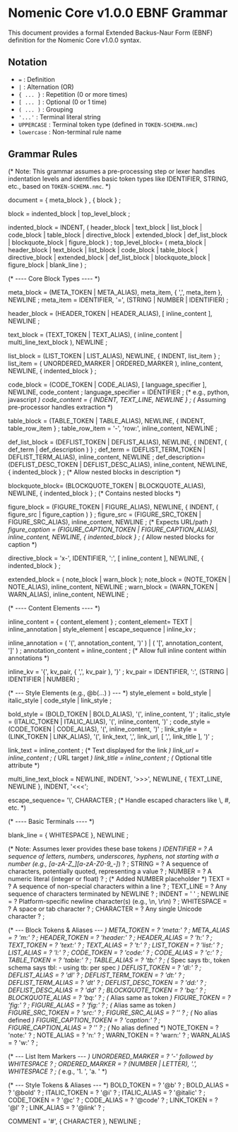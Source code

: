 # Nomenic Core v1.0.0 EBNF Grammar

This document provides a formal Extended Backus-Naur Form (EBNF) definition for the Nomenic Core v1.0.0 syntax.

## Notation

*   `=` : Definition
*   `|` : Alternation (OR)
*   `{ ... }` : Repetition (0 or more times)
*   `[ ... ]` : Optional (0 or 1 time)
*   `( ... )` : Grouping
*   `'...'` : Terminal literal string
*   `UPPERCASE` : Terminal token type (defined in `TOKEN-SCHEMA.nmc`)
*   `lowercase` : Non-terminal rule name

## Grammar Rules

(* Note: This grammar assumes a pre-processing step or lexer handles indentation levels and identifies basic token types like IDENTIFIER, STRING, etc., based on `TOKEN-SCHEMA.nmc`. *)

document       = { meta_block } , { block } ;

block          = indented_block | top_level_block ;

indented_block = INDENT, ( header_block | text_block | list_block | code_block | table_block | directive_block | extended_block | def_list_block | blockquote_block | figure_block ) ;
top_level_block= ( meta_block | header_block | text_block | list_block | code_block | table_block | directive_block | extended_block | def_list_block | blockquote_block | figure_block | blank_line ) ;

(* ---- Core Block Types ---- *)

meta_block     = (META_TOKEN | META_ALIAS), meta_item, { ',', meta_item }, NEWLINE ;
meta_item      = IDENTIFIER, '=', (STRING | NUMBER | IDENTIFIER) ;

header_block   = (HEADER_TOKEN | HEADER_ALIAS), [ inline_content ], NEWLINE ;

text_block     = (TEXT_TOKEN | TEXT_ALIAS), ( inline_content | multi_line_text_block ), NEWLINE ;

list_block     = (LIST_TOKEN | LIST_ALIAS), NEWLINE, { INDENT, list_item } ;
list_item      = ( UNORDERED_MARKER | ORDERED_MARKER ), inline_content, NEWLINE, { indented_block } ;

code_block     = (CODE_TOKEN | CODE_ALIAS), [ language_specifier ], NEWLINE, code_content ;
language_specifier = IDENTIFIER ; (* e.g., python, javascript *)
code_content   = { INDENT, TEXT_LINE, NEWLINE } ; (* Assuming pre-processor handles extraction *)

table_block    = (TABLE_TOKEN | TABLE_ALIAS), NEWLINE, { INDENT, table_row_item } ;
table_row_item = '-', 'row:', inline_content, NEWLINE ;

def_list_block = (DEFLIST_TOKEN | DEFLIST_ALIAS), NEWLINE, { INDENT, ( def_term | def_description ) } ;
def_term       = (DEFLIST_TERM_TOKEN | DEFLIST_TERM_ALIAS), inline_content, NEWLINE ;
def_description= (DEFLIST_DESC_TOKEN | DEFLIST_DESC_ALIAS), inline_content, NEWLINE, { indented_block } ; (* Allow nested blocks in description *)

blockquote_block= (BLOCKQUOTE_TOKEN | BLOCKQUOTE_ALIAS), NEWLINE, { indented_block } ; (* Contains nested blocks *)

figure_block   = (FIGURE_TOKEN | FIGURE_ALIAS), NEWLINE, { INDENT, ( figure_src | figure_caption ) } ;
figure_src     = (FIGURE_SRC_TOKEN | FIGURE_SRC_ALIAS), inline_content, NEWLINE ; (* Expects URL/path *)
figure_caption = (FIGURE_CAPTION_TOKEN | FIGURE_CAPTION_ALIAS), inline_content, NEWLINE, { indented_block } ; (* Allow nested blocks for caption *)

directive_block = 'x-', IDENTIFIER, ':', [ inline_content ], NEWLINE, { indented_block } ;

extended_block = ( note_block | warn_block );
note_block     = (NOTE_TOKEN | NOTE_ALIAS), inline_content, NEWLINE ;
warn_block     = (WARN_TOKEN | WARN_ALIAS), inline_content, NEWLINE ;

(* ---- Content Elements ---- *)

inline_content = { content_element } ;
content_element= TEXT | inline_annotation | style_element | escape_sequence | inline_kv ;

inline_annotation = ( '(', annotation_content, ')' ) | ( '[', annotation_content, ']' ) ;
annotation_content = inline_content ; (* Allow full inline content within annotations *)

inline_kv      = '{', kv_pair, { ',', kv_pair }, '}' ;
kv_pair        = IDENTIFIER, ':', (STRING | IDENTIFIER | NUMBER) ;

(* --- Style Elements (e.g., @b(...) ) --- *)
style_element  = bold_style | italic_style | code_style | link_style ;

bold_style     = (BOLD_TOKEN | BOLD_ALIAS), '(', inline_content, ')' ; 
italic_style   = (ITALIC_TOKEN | ITALIC_ALIAS), '(', inline_content, ')' ;
code_style     = (CODE_TOKEN | CODE_ALIAS), '(', inline_content, ')' ;
link_style     = (LINK_TOKEN | LINK_ALIAS), '(', link_text, ',', link_url, [ ',', link_title ], ')' ;

link_text      = inline_content ; (* Text displayed for the link *)
link_url       = inline_content ; (* URL target *)
link_title     = inline_content ; (* Optional title attribute *)

multi_line_text_block = NEWLINE, INDENT, '>>>', NEWLINE, { TEXT_LINE, NEWLINE }, INDENT, '<<<';

escape_sequence= '\\', CHARACTER ; (* Handle escaped characters like \\, \#, etc. *)

(* ---- Basic Terminals ---- *)

blank_line     = { WHITESPACE }, NEWLINE ;

(* Note: Assumes lexer provides these base tokens *)
IDENTIFIER     = ? A sequence of letters, numbers, underscores, hyphens, not starting with a number (e.g., [a-zA-Z_][a-zA-Z0-9_-]*) ? ;
STRING         = ? A sequence of characters, potentially quoted, representing a value ? ;
NUMBER         = ? A numeric literal (integer or float) ? ; (* Added NUMBER placeholder *)
TEXT           = ? A sequence of non-special characters within a line ? ;
TEXT_LINE      = ? Any sequence of characters terminated by NEWLINE ? ;
INDENT         = '  ' ;
NEWLINE        = ? Platform-specific newline character(s) (e.g., \n, \r\n) ? ;
WHITESPACE     = ? A space or tab character ? ;
CHARACTER      = ? Any single Unicode character ? ;

(* --- Block Tokens & Aliases --- *)
META_TOKEN           = ? 'meta:' ? ;
META_ALIAS           = ? 'm:' ? ;
HEADER_TOKEN         = ? 'header:' ? ;
HEADER_ALIAS         = ? 'h:' ? ;
TEXT_TOKEN           = ? 'text:' ? ;
TEXT_ALIAS           = ? 't:' ? ;
LIST_TOKEN           = ? 'list:' ? ;
LIST_ALIAS           = ? 'l:' ? ;
CODE_TOKEN           = ? 'code:' ? ;
CODE_ALIAS           = ? 'c:' ? ;
TABLE_TOKEN          = ? 'table:' ? ;
TABLE_ALIAS          = ? 'tb:' ? ; (* Spec says tb:, token schema says tbl: - using tb: per spec *)
DEFLIST_TOKEN        = ? 'dl:' ? ;
DEFLIST_ALIAS        = ? 'dl' ? ;
DEFLIST_TERM_TOKEN   = ? 'dt:' ? ;
DEFLIST_TERM_ALIAS   = ? 'dt' ? ;
DEFLIST_DESC_TOKEN   = ? 'dd:' ? ;
DEFLIST_DESC_ALIAS   = ? 'dd' ? ;
BLOCKQUOTE_TOKEN     = ? 'bq:' ? ;
BLOCKQUOTE_ALIAS     = ? 'bq:' ? ; (* Alias same as token *)
FIGURE_TOKEN         = ? 'fig:' ? ;
FIGURE_ALIAS         = ? 'fig:' ? ; (* Alias same as token *)
FIGURE_SRC_TOKEN     = ? 'src:' ? ;
FIGURE_SRC_ALIAS     = ? '' ? ; (* No alias defined *) 
FIGURE_CAPTION_TOKEN = ? 'caption:' ? ;
FIGURE_CAPTION_ALIAS = ? '' ? ; (* No alias defined *) 
NOTE_TOKEN           = ? 'note:' ? ;
NOTE_ALIAS           = ? 'n:' ? ;
WARN_TOKEN           = ? 'warn:' ? ;
WARN_ALIAS           = ? 'w:' ? ;

(* --- List Item Markers --- *)
UNORDERED_MARKER     = ? '-' followed by WHITESPACE ? ;
ORDERED_MARKER       = ? (NUMBER | LETTER), '.', WHITESPACE ? ; (* e.g., '1. ', 'a. ' *)

(* --- Style Tokens & Aliases --- *)
BOLD_TOKEN     = ? '@b' ? ;
BOLD_ALIAS     = ? '@bold' ? ;
ITALIC_TOKEN   = ? '@i' ? ;
ITALIC_ALIAS   = ? '@italic' ? ;
CODE_TOKEN     = ? '@c' ? ;
CODE_ALIAS     = ? '@code' ? ;
LINK_TOKEN     = ? '@l' ? ;
LINK_ALIAS     = ? '@link' ? ;

COMMENT        = '#', { CHARACTER }, NEWLINE ; 
